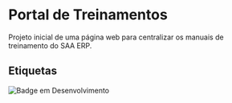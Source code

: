 # Portal de Treinamentos

Projeto inicial de uma página web para centralizar os manuais de treinamento do SAA ERP.

## Etiquetas

![Badge em Desenvolvimento](http://img.shields.io/static/v1?label=STATUS&message=EM%20DESENVOLVIMENTO&color=GREEN&style=for-the-badge)
